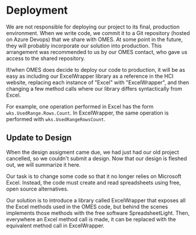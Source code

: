 # Deployment
We are not responsible for deploying our project to its final, production environment. When we write code, we commit it to a Git repository (hosted on Azure Devops) that we share with OMES. At some point in the future, they will probably incorporate our solution into production. This arrangement was recommended to us by our OMES contact, who gave us access to the shared repository.

If/when OMES does decide to deploy our code to production, it will be as easy as including our ExcelWrapper library as a reference in the HCI website, replacing each instance of "Excel" with "ExcelWrapper", and then changing a few method calls where our library differs syntactically from Excel.

For example, one operation performed in Excel has the form
```wks.UsedRange.Rows.Count```. In ExcelWrapper, the same operation is performed with ```wks.UsedRangeRowsCount```.

## Update to Design
When the design assigment came due, we had just had our old project cancelled, so we couldn't submit a design. Now that our design is fleshed out, we will summarize it here.

Our task is to change some code so that it no longer relies on Microsoft Excel. Instead, the code must create and read spreadsheets using free, open source alternatives.

Our solution is to introduce a library called ExcelWrapper that exposes all the Excel methods used in the OMES code, but behind the scenes implements those methods with the free software SpreadsheetLight. Then, everywhere an Excel method call is made, it can be replaced with the equivalent method call in ExcelWrapper.
